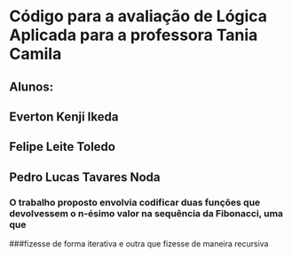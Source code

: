 # Código para a avaliação de Lógica Aplicada para a professora Tania Camila
## Alunos:
## Everton Kenji Ikeda
## Felipe Leite Toledo
## Pedro Lucas Tavares Noda

### O trabalho proposto envolvia codificar duas funções que devolvessem o n-ésimo valor na sequência da Fibonacci, uma que
###fizesse de forma iterativa e outra que fizesse de maneira recursiva
